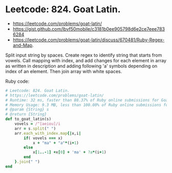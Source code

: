 # Leetcode: 824. Goat Latin.

- https://leetcode.com/problems/goat-latin/
- https://gist.github.com/lbvf50mobile/c3181b0ee905798d6e2ce7eee7836284
- https://leetcode.com/problems/goat-latin/discuss/670481/Ruby-Regex-and-Map.

Split input string by spaces. Create regex to identify string that starts from vowels. Call mapping with index, and add changes for each element in array as written in description and adding following 'a' symbols depending on index of an element. Then join array with white spaces. 

Ruby code:
```Ruby
# Leetcode: 824. Goat Latin.
# https://leetcode.com/problems/goat-latin/
# Runtime: 32 ms, faster than 88.37% of Ruby online submissions for Goat Latin.
# Memory Usage: 9.3 MB, less than 100.00% of Ruby online submissions for Goat Latin
# @param {String} s
# @return {String}
def to_goat_latin(s)
    vovels = /^[aeiou]/i
    arr = s.split(" ")
    arr.each_with_index.map{|x,i|
        if( vovels === x)
            x + "ma" + "a"*(i+1)
        else
            x[1..-1] +x[0] + 'ma' + ?a*(i+1)
        end
    }.join(" ")
end
```